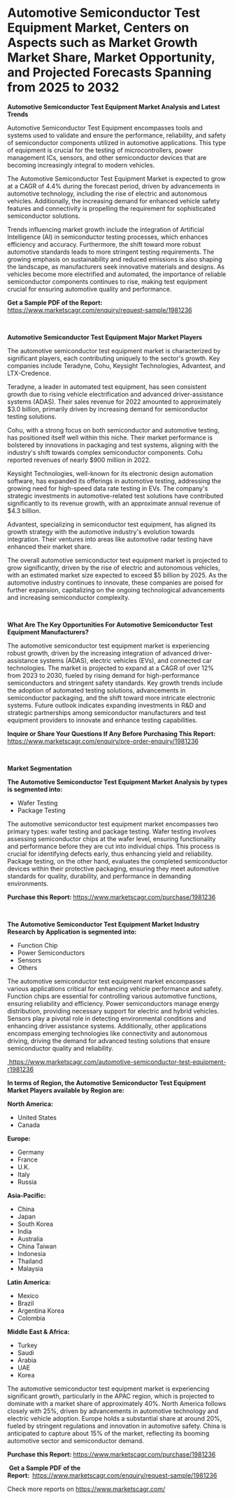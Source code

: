 <p><h1>Automotive Semiconductor Test Equipment Market, Centers on Aspects such as Market Growth Market Share, Market Opportunity, and Projected Forecasts Spanning from 2025 to 2032</h1></p><p><strong>Automotive Semiconductor Test Equipment Market Analysis and Latest Trends</strong></p>
<p><p>Automotive Semiconductor Test Equipment encompasses tools and systems used to validate and ensure the performance, reliability, and safety of semiconductor components utilized in automotive applications. This type of equipment is crucial for the testing of microcontrollers, power management ICs, sensors, and other semiconductor devices that are becoming increasingly integral to modern vehicles.</p><p>The Automotive Semiconductor Test Equipment Market is expected to grow at a CAGR of 4.4% during the forecast period, driven by advancements in automotive technology, including the rise of electric and autonomous vehicles. Additionally, the increasing demand for enhanced vehicle safety features and connectivity is propelling the requirement for sophisticated semiconductor solutions. </p><p>Trends influencing market growth include the integration of Artificial Intelligence (AI) in semiconductor testing processes, which enhances efficiency and accuracy. Furthermore, the shift toward more robust automotive standards leads to more stringent testing requirements. The growing emphasis on sustainability and reduced emissions is also shaping the landscape, as manufacturers seek innovative materials and designs. As vehicles become more electrified and automated, the importance of reliable semiconductor components continues to rise, making test equipment crucial for ensuring automotive quality and performance.</p></p>
<p><strong>Get a Sample PDF of the Report:&nbsp;</strong> <a href="https://www.marketscagr.com/enquiry/request-sample/1981236?utm_campaign=3224&utm_medium=2&utm_source=Github&utm_content=ia&utm_term=07042025&utm_id=automotive-semiconductor-test-equipment">https://www.marketscagr.com/enquiry/request-sample/1981236</a></p>
<p>&nbsp;</p>
<p><strong>Automotive Semiconductor Test Equipment Major Market Players</strong></p>
<p><p>The automotive semiconductor test equipment market is characterized by significant players, each contributing uniquely to the sector's growth. Key companies include Teradyne, Cohu, Keysight Technologies, Advantest, and LTX-Credence. </p><p>Teradyne, a leader in automated test equipment, has seen consistent growth due to rising vehicle electrification and advanced driver-assistance systems (ADAS). Their sales revenue for 2022 amounted to approximately $3.0 billion, primarily driven by increasing demand for semiconductor testing solutions.</p><p>Cohu, with a strong focus on both semiconductor and automotive testing, has positioned itself well within this niche. Their market performance is bolstered by innovations in packaging and test systems, aligning with the industry's shift towards complex semiconductor components. Cohu reported revenues of nearly $900 million in 2022.</p><p>Keysight Technologies, well-known for its electronic design automation software, has expanded its offerings in automotive testing, addressing the growing need for high-speed data rate testing in EVs. The company's strategic investments in automotive-related test solutions have contributed significantly to its revenue growth, with an approximate annual revenue of $4.3 billion.</p><p>Advantest, specializing in semiconductor test equipment, has aligned its growth strategy with the automotive industry's evolution towards integration. Their ventures into areas like automotive radar testing have enhanced their market share.</p><p>The overall automotive semiconductor test equipment market is projected to grow significantly, driven by the rise of electric and autonomous vehicles, with an estimated market size expected to exceed $5 billion by 2025. As the automotive industry continues to innovate, these companies are poised for further expansion, capitalizing on the ongoing technological advancements and increasing semiconductor complexity.</p></p>
<p>&nbsp;</p>
<p><strong>What Are The Key Opportunities For Automotive Semiconductor Test Equipment Manufacturers?</strong></p>
<p><p>The automotive semiconductor test equipment market is experiencing robust growth, driven by the increasing integration of advanced driver-assistance systems (ADAS), electric vehicles (EVs), and connected car technologies. The market is projected to expand at a CAGR of over 12% from 2023 to 2030, fueled by rising demand for high-performance semiconductors and stringent safety standards. Key growth trends include the adoption of automated testing solutions, advancements in semiconductor packaging, and the shift toward more intricate electronic systems. Future outlook indicates expanding investments in R&D and strategic partnerships among semiconductor manufacturers and test equipment providers to innovate and enhance testing capabilities.</p></p>
<p><strong>Inquire or Share Your Questions If Any Before Purchasing This Report:</strong> <a href="https://www.marketscagr.com/enquiry/pre-order-enquiry/1981236?utm_campaign=3224&utm_medium=2&utm_source=Github&utm_content=ia&utm_term=07042025&utm_id=automotive-semiconductor-test-equipment">https://www.marketscagr.com/enquiry/pre-order-enquiry/1981236</a></p>
<p>&nbsp;</p>
<p><strong>Market Segmentation</strong></p>
<p><strong>The Automotive Semiconductor Test Equipment Market Analysis by types is segmented into:</strong></p>
<p><ul><li>Wafer Testing</li><li>Package Testing</li></ul></p>
<p><p>The automotive semiconductor test equipment market encompasses two primary types: wafer testing and package testing. Wafer testing involves assessing semiconductor chips at the wafer level, ensuring functionality and performance before they are cut into individual chips. This process is crucial for identifying defects early, thus enhancing yield and reliability. Package testing, on the other hand, evaluates the completed semiconductor devices within their protective packaging, ensuring they meet automotive standards for quality, durability, and performance in demanding environments.</p></p>
<p><strong>Purchase this Report:&nbsp;</strong><a href="https://www.marketscagr.com/purchase/1981236?utm_campaign=3224&utm_medium=2&utm_source=Github&utm_content=ia&utm_term=07042025&utm_id=automotive-semiconductor-test-equipment">https://www.marketscagr.com/purchase/1981236</a></p>
<p>&nbsp;</p>
<p><strong>The Automotive Semiconductor Test Equipment Market Industry Research by Application is segmented into:</strong></p>
<p><ul><li>Function Chip</li><li>Power Semiconductors</li><li>Sensors</li><li>Others</li></ul></p>
<p><p>The automotive semiconductor test equipment market encompasses various applications critical for enhancing vehicle performance and safety. Function chips are essential for controlling various automotive functions, ensuring reliability and efficiency. Power semiconductors manage energy distribution, providing necessary support for electric and hybrid vehicles. Sensors play a pivotal role in detecting environmental conditions and enhancing driver assistance systems. Additionally, other applications encompass emerging technologies like connectivity and autonomous driving, driving the demand for advanced testing solutions that ensure semiconductor quality and reliability.</p></p>
<p><a href="https://www.marketscagr.com/automotive-semiconductor-test-equipment-r1981236?utm_campaign=3224&utm_medium=2&utm_source=Github&utm_content=ia&utm_term=07042025&utm_id=automotive-semiconductor-test-equipment">&nbsp;https://www.marketscagr.com/automotive-semiconductor-test-equipment-r1981236</a></p>
<p><strong>In terms of Region, the Automotive Semiconductor Test Equipment Market Players available by Region are:</strong></p>
<p>
    <p> <strong> North America: </strong>
        <ul>
            <li>United States</li>
            <li>Canada</li>
        </ul>
        </p> 
    <p> <strong> Europe: </strong>
        <ul>
            <li>Germany</li>
            <li>France</li>
            <li>U.K.</li>
            <li>Italy</li>
            <li>Russia</li>
        </ul>
        </p> 
    <p> <strong> Asia-Pacific: </strong>
        <ul>
            <li>China</li>
            <li>Japan</li>
            <li>South Korea</li>
            <li>India</li>
            <li>Australia</li>
            <li>China Taiwan</li>
            <li>Indonesia</li>
            <li>Thailand</li>
            <li>Malaysia</li>
        </ul>
        </p> 
    <p> <strong> Latin America: </strong>
        <ul>
            <li>Mexico</li>
            <li>Brazil</li>
            <li>Argentina Korea</li>
            <li>Colombia</li>
        </ul>
        </p> 
    <p> <strong> Middle East & Africa: </strong>
        <ul>
            <li>Turkey</li>
            <li>Saudi</li>
            <li>Arabia</li>
            <li>UAE</li>
            <li>Korea</li>
        </ul>
    </p>
    </p>
<p><p>The automotive semiconductor test equipment market is experiencing significant growth, particularly in the APAC region, which is projected to dominate with a market share of approximately 40%. North America follows closely with 25%, driven by advancements in automotive technology and electric vehicle adoption. Europe holds a substantial share at around 20%, fueled by stringent regulations and innovation in automotive safety. China is anticipated to capture about 15% of the market, reflecting its booming automotive sector and semiconductor demand.</p></p>
<p><strong>Purchase this Report: </strong><a href="https://www.marketscagr.com/purchase/1981236?utm_campaign=3224&utm_medium=2&utm_source=Github&utm_content=ia&utm_term=07042025&utm_id=automotive-semiconductor-test-equipment">https://www.marketscagr.com/purchase/1981236</a></p>
<p>&nbsp;<strong>Get a Sample PDF of the Report:&nbsp;&nbsp;</strong><a href="https://www.marketscagr.com/enquiry/request-sample/1981236?utm_campaign=3224&utm_medium=2&utm_source=Github&utm_content=ia&utm_term=07042025&utm_id=automotive-semiconductor-test-equipment">https://www.marketscagr.com/enquiry/request-sample/1981236</a></p>
<p><strong></strong></p>
<p>Check more reports on <a href="https://www.marketscagr.com/?utm_campaign=3224&utm_medium=2&utm_source=Github&utm_content=ia&utm_term=07042025&utm_id=automotive-semiconductor-test-equipment">https://www.marketscagr.com/</a></p>